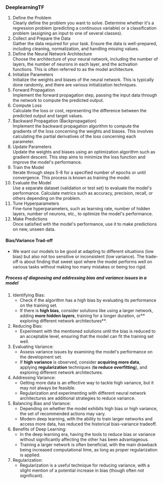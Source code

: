 ### DeeplearningTF


1. Define the Problem <br>
    Clearly define the problem you want to solve. Determine whether it's a regression problem (predicting a continuous variable) or a classification problem (assigning an input to one of several classes).
2. Collect and Prepare the Data<br>
    Gather the data required for your task. Ensure the data is well-prepared, including cleaning, normalization, and handling missing values.
3. Define the Neural Network Architecture<br>
    Choose the architecture of your neural network, including the number of layers, the number of neurons in each layer, and the activation functions. This is often referred to as the model architecture.
4. Initialize Parameters<br>
    Initialize the weights and biases of the neural network. This is typically done randomly, and there are various initialization techniques.
5. Forward Propagation<br>
    Implement the forward propagation step, passing the input data through the network to compute the predicted output.
6. Compute Loss<br>
    Calculate the loss or cost, representing the difference between the predicted output and target values.
7. Backward Propagation (Backpropagation)<br>
    Implement the backward propagation algorithm to compute the gradients of the loss concerning the weights and biases. This involves calculating the partial derivatives of the loss concerning each parameter.
8. Update Parameters<br>
    Update the weights and biases using an optimization algorithm such as gradient descent. This step aims to minimize the loss function and improve the model's performance.
9. Train the Model<br>
    Iterate through steps 5-8 for a specified number of epochs or until convergence. This process is known as training the model.
10. Evaluate the Model<br>
    Use a separate dataset (validation or test set) to evaluate the model's performance. Calculate metrics such as accuracy, precision, recall, or others depending on the problem.
11. Tune Hyperparameters<br>
    Fine-tune hyperparameters, such as learning rate, number of hidden layers, number of neurons, etc., to optimize the model's performance.
12. Make Predictions<br>
    Once satisfied with the model's performance, use it to make predictions on new, unseen data.

#### Bias/Variance Trad-off

* We want our models to be good at adapting to different situations (low bias) but also not too sensitive or inconsistent (low variance). The trade-off is about finding that sweet spot where the model performs well on various tasks without making too many mistakes or being too rigid.

##### Process of diagnosing and addressing bias and variance issues in a model

1. Identifying Bias:
    * Check if the algorithm has a high bias by evaluating its performance on the training set.
    * If there is **high bias**, consider solutions like using a larger network, adding **more hidden layers**, training for a longer duration, or** exploring different network architectures**.
2. Reducing Bias:
    * Experiment with the mentioned solutions until the bias is reduced to an acceptable level, ensuring that the model can fit the training set well.
3. Evaluating Variance:
    * Assess variance issues by examining the model's performance on the development set.
    * If **high variance** is observed, consider **acquiring more data**, applying **regularization** techniques (**to reduce overfitting**), and exploring different network architectures.
4. Addressing Variance:
    * Getting more data is an effective way to tackle high variance, but it may not always be feasible.
    * Regularization and experimenting with different neural network architectures are additional strategies to reduce variance.
5. Balancing Bias and Variance:
    * Depending on whether the model exhibits high bias or high variance, the set of recommended actions may vary.
    * Modern deep learning, with the ability to train larger networks and access more data, has reduced the historical bias-variance tradeoff.
6. Benefits of Deep Learning:
    * In the deep learning era, having the tools to reduce bias or variance without significantly affecting the other has been advantageous.
    * Training a larger network is often beneficial, with the main drawback being increased computational time, as long as proper regularization is applied.
7. Regularization:
    * Regularization is a useful technique for reducing variance, with a slight mention of a potential increase in bias (though often not significant).
